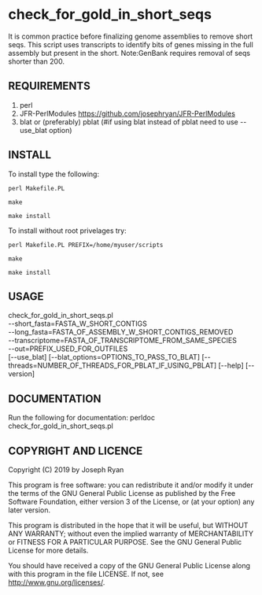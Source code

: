 # check_for_gold_in_short_seqs
It is common practice before finalizing genome assemblies to remove short seqs. This script uses transcripts to identify bits of genes missing in the full assembly but present in the short. Note:GenBank requires removal of seqs shorter than 200.

## REQUIREMENTS

1. perl
2. JFR-PerlModules https://github.com/josephryan/JFR-PerlModules
3. blat or (preferably) pblat 
   (#if using blat instead of pblat need to use --use_blat option)

## INSTALL

To install type the following:

    perl Makefile.PL

    make

    make install

To install without root privelages try:

    perl Makefile.PL PREFIX=/home/myuser/scripts

    make

    make install

## USAGE

check_for_gold_in_short_seqs.pl \
    --short_fasta=FASTA_W_SHORT_CONTIGS \
    --long_fasta=FASTA_OF_ASSEMBLY_W_SHORT_CONTIGS_REMOVED \
    --transcriptome=FASTA_OF_TRANSCRIPTOME_FROM_SAME_SPECIES \
    --out=PREFIX_USED_FOR_OUTFILES \
   [--use_blat]
   [--blat_options=OPTIONS_TO_PASS_TO_BLAT]
   [--threads=NUMBER_OF_THREADS_FOR_PBLAT_IF_USING_PBLAT]
   [--help]
   [--version]   

## DOCUMENTATION

Run the following for documentation:
perldoc check_for_gold_in_short_seqs.pl

COPYRIGHT AND LICENCE
------------

Copyright (C) 2019 by Joseph Ryan

This program is free software: you can redistribute it and/or modify
it under the terms of the GNU General Public License as published by
the Free Software Foundation, either version 3 of the License, or
(at your option) any later version.

This program is distributed in the hope that it will be useful,
but WITHOUT ANY WARRANTY; without even the implied warranty of
MERCHANTABILITY or FITNESS FOR A PARTICULAR PURPOSE.  See the
GNU General Public License for more details.

You should have received a copy of the GNU General Public License
along with this program in the file LICENSE.  If not, see
http://www.gnu.org/licenses/.

